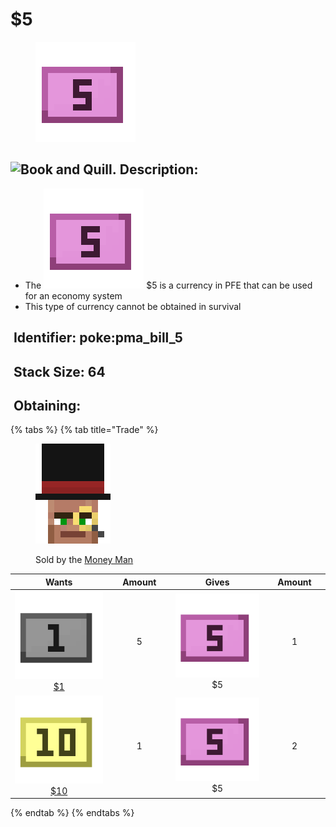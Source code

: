 # $5

<figure><img src="https://github.com/ItsMePok/PFE/blob/wikiAssets/wikiMain/pma_bill_5.png?raw=true" alt=""><figcaption></figcaption></figure>

## <img src="https://minecraft.wiki/images/Book_and_Quill_JE2_BE2.png?2128f" alt="Book and Quill." data-size="line"> Description: <a href="#description" id="description"></a>

* The <img src="https://github.com/ItsMePok/PFE/blob/wikiAssets/wikiMain/pma_bill_5.png?raw=true" alt="$5." data-size="line"> $5 is a currency in PFE that can be used for an economy system
* This type of currency cannot be obtained in survival

## <img src="https://minecraft.wiki/images/Name_Tag_JE2_BE2.png?cbdc1" alt="" data-size="line"> Identifier: **poke:**&#x70;ma\_bill\_5 <a href="#identifier" id="identifier"></a>

## <img src="https://minecraft.wiki/images/Light_Gray_Bundle_JE1_BE1.png?b552e" alt="" data-size="line"> Stack Size: 64 <a href="#stack-size" id="stack-size"></a>

## <img src="https://minecraft.wiki/images/thumb/Crafting_Table_JE4_BE3.png/150px-Crafting_Table_JE4_BE3.png?5767f" alt="" data-size="line"> Obtaining: <a href="#obtaining" id="obtaining"></a>

{% tabs %}
{% tab title="Trade" %}
<figure><img src="https://github.com/ItsMePok/PFE/blob/wikiAssets/entity_icon/money_man.png?raw=true" alt=""><figcaption><p>Sold by the <a href="../../../mobs/traders/money-man.md">Money Man</a></p></figcaption></figure>

<table data-full-width="false"><thead><tr><th align="center">Wants</th><th width="88" align="center">Amount</th><th align="center">Gives</th><th width="85" align="center">Amount</th></tr></thead><tbody><tr><td align="center"><img src="https://github.com/ItsMePok/PFE/blob/wikiAssets/wikiMain/pma_bill_1.png?raw=true" alt="$1." data-size="line"> <a href="usd1.md">$1</a></td><td align="center">5</td><td align="center"><img src="https://github.com/ItsMePok/PFE/blob/wikiAssets/wikiMain/pma_bill_5.png?raw=true" alt="$5." data-size="line"> $5</td><td align="center">1</td></tr><tr><td align="center"><img src="https://github.com/ItsMePok/PFE/blob/wikiAssets/wikiMain/pma_bill_10.png?raw=true" alt="$10." data-size="line"> <a href="usd10.md">$10</a></td><td align="center">1</td><td align="center"><img src="https://github.com/ItsMePok/PFE/blob/wikiAssets/wikiMain/pma_bill_5.png?raw=true" alt="$5." data-size="line"> $5</td><td align="center">2</td></tr></tbody></table>
{% endtab %}
{% endtabs %}

